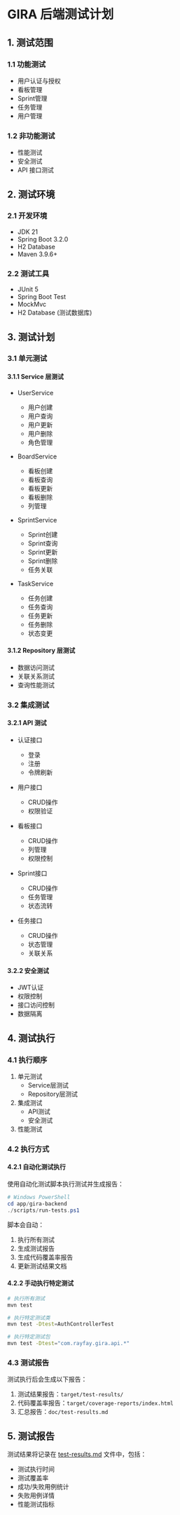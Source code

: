 # GIRA 后端测试计划

## 1. 测试范围

### 1.1 功能测试
- 用户认证与授权
- 看板管理
- Sprint管理
- 任务管理
- 用户管理

### 1.2 非功能测试
- 性能测试
- 安全测试
- API 接口测试

## 2. 测试环境

### 2.1 开发环境
- JDK 21
- Spring Boot 3.2.0
- H2 Database
- Maven 3.9.6+

### 2.2 测试工具
- JUnit 5
- Spring Boot Test
- MockMvc
- H2 Database (测试数据库)

## 3. 测试计划

### 3.1 单元测试

#### 3.1.1 Service 层测试
- UserService
  - 用户创建
  - 用户查询
  - 用户更新
  - 用户删除
  - 角色管理

- BoardService
  - 看板创建
  - 看板查询
  - 看板更新
  - 看板删除
  - 列管理

- SprintService
  - Sprint创建
  - Sprint查询
  - Sprint更新
  - Sprint删除
  - 任务关联

- TaskService
  - 任务创建
  - 任务查询
  - 任务更新
  - 任务删除
  - 状态变更

#### 3.1.2 Repository 层测试
- 数据访问测试
- 关联关系测试
- 查询性能测试

### 3.2 集成测试

#### 3.2.1 API 测试
- 认证接口
  - 登录
  - 注册
  - 令牌刷新

- 用户接口
  - CRUD操作
  - 权限验证

- 看板接口
  - CRUD操作
  - 列管理
  - 权限控制

- Sprint接口
  - CRUD操作
  - 任务管理
  - 状态流转

- 任务接口
  - CRUD操作
  - 状态管理
  - 关联关系

#### 3.2.2 安全测试
- JWT认证
- 权限控制
- 接口访问控制
- 数据隔离

## 4. 测试执行

### 4.1 执行顺序
1. 单元测试
   - Service层测试
   - Repository层测试
2. 集成测试
   - API测试
   - 安全测试
3. 性能测试

### 4.2 执行方式

#### 4.2.1 自动化测试执行
使用自动化测试脚本执行测试并生成报告：
```powershell
# Windows PowerShell
cd app/gira-backend
./scripts/run-tests.ps1
```

脚本会自动：
1. 执行所有测试
2. 生成测试报告
3. 生成代码覆盖率报告
4. 更新测试结果文档

#### 4.2.2 手动执行特定测试
```bash
# 执行所有测试
mvn test

# 执行特定测试类
mvn test -Dtest=AuthControllerTest

# 执行特定测试包
mvn test -Dtest="com.rayfay.gira.api.*"
```

### 4.3 测试报告
测试执行后会生成以下报告：
1. 测试结果报告：`target/test-results/`
2. 代码覆盖率报告：`target/coverage-reports/index.html`
3. 汇总报告：`doc/test-results.md`

## 5. 测试报告

测试结果将记录在 [test-results.md](test-results.md) 文件中，包括：
- 测试执行时间
- 测试覆盖率
- 成功/失败用例统计
- 失败用例详情
- 性能测试指标 